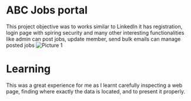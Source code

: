 # ABC Jobs portal
 This project objective was to works similar to LinkedIn it has registration, login page with spiring security and many other interesting functionalities like admin can post jobs, update member, send bulk emails can manage posted jobs
![Picture 1](https://user-images.githubusercontent.com/95746746/190965189-6e9720d4-190e-4160-9037-0abec1725d6f.png)

# Learning
This was a great experience for me as I learnt carefully inspecting a web page, finding where exactly the data is located, and to present it properly.
